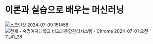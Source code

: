 # 이론과 실습으로 배우는 머신러닝

![스크린샷 2024-07-09 151458](https://github.com/JihoonCh/ML-and-DL/assets/133952150/25e87f97-7c4a-451b-b51e-485526e8b22b)
![전체 - 숙명여자대학교 비교과통합관리시스템 - Chrome 2024-07-01 오전 11_41_28](https://github.com/JihoonCh/ML-and-DL/assets/133952150/f1fd2cd9-0405-4eeb-8787-bae90dff01a1)

